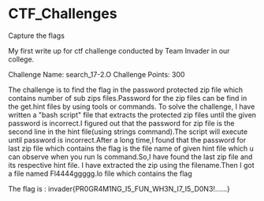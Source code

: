 # CTF_Challenges
Capture the flags

My first write up for ctf challenge conducted by Team Invader in our college.

Challenge Name: search_17-2.O
Challenge Points: 300

              
The challenge is to find the flag in the password protected zip file which contains number of sub zips files.Password for the zip files can be find in the get.hint files by using tools or commands.
         To solve the challenge, I have written a "bash script" file that extracts the protected zip files until the given password is incorrect.I figured out that the password for zip file is the second line in the hint file(using strings command).The script will execute until password is incorrect.After a long time,I found that the password for last zip file which contains the flag is the file name of given hint file which u can observe when you run ls command.So,I have found the last zip file and its respective hint file. I have extracted the zip using the filename.Then I got a file named Fl4444ggggg.lo file which contains the flag

The flag is : invader{PR0GR4M1NG_I5_FUN_WH3N_I7_I5_D0N3!......}


